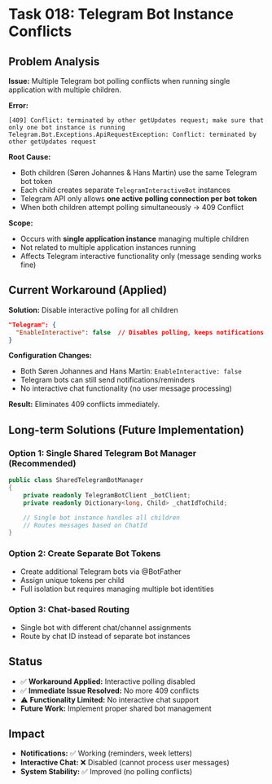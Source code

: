 # Task 018: Telegram Bot Instance Conflicts

## Problem Analysis

**Issue:** Multiple Telegram bot polling conflicts when running single application with multiple children.

**Error:**
```
[409] Conflict: terminated by other getUpdates request; make sure that only one bot instance is running
Telegram.Bot.Exceptions.ApiRequestException: Conflict: terminated by other getUpdates request
```

**Root Cause:**
- Both children (Søren Johannes & Hans Martin) use the same Telegram bot token
- Each child creates separate `TelegramInteractiveBot` instances
- Telegram API only allows **one active polling connection per bot token**
- When both children attempt polling simultaneously → 409 Conflict

**Scope:**
- Occurs with **single application instance** managing multiple children
- Not related to multiple application instances running
- Affects Telegram interactive functionality only (message sending works fine)

## Current Workaround (Applied)

**Solution:** Disable interactive polling for all children
```json
"Telegram": {
  "EnableInteractive": false  // Disables polling, keeps notifications
}
```

**Configuration Changes:**
- Both Søren Johannes and Hans Martin: `EnableInteractive: false`
- Telegram bots can still send notifications/reminders
- No interactive chat functionality (no user message processing)

**Result:** Eliminates 409 conflicts immediately.

## Long-term Solutions (Future Implementation)

### Option 1: Single Shared Telegram Bot Manager (Recommended)
```csharp
public class SharedTelegramBotManager
{
    private readonly TelegramBotClient _botClient;
    private readonly Dictionary<long, Child> _chatIdToChild;

    // Single bot instance handles all children
    // Routes messages based on ChatId
}
```

### Option 2: Create Separate Bot Tokens
- Create additional Telegram bots via @BotFather
- Assign unique tokens per child
- Full isolation but requires managing multiple bot identities

### Option 3: Chat-based Routing
- Single bot with different chat/channel assignments
- Route by chat ID instead of separate bot instances

## Status
- ✅ **Workaround Applied:** Interactive polling disabled
- ✅ **Immediate Issue Resolved:** No more 409 conflicts
- ⚠️ **Functionality Limited:** No interactive chat support
- **Future Work:** Implement proper shared bot management

## Impact
- **Notifications:** ✅ Working (reminders, week letters)
- **Interactive Chat:** ❌ Disabled (cannot process user messages)
- **System Stability:** ✅ Improved (no polling conflicts)